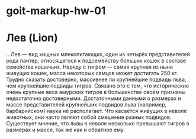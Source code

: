 # goit-markup-hw-01
# Лев (Lion)

...Лев — вид хищных млекопитающих, один из четырёх представителей рода пантер, относящегося к подсемейству больших кошек в составе семейства кошачьих. Наряду с тигром — самая крупная из ныне живущих кошек, масса некоторых самцов может достигать 250 кг. Трудно сказать достоверно, массивнее ли крупнейшие подвиды льва, чем крупнейшие подвиды тигров. Связано это с тем, что исторические очень крупные веса амурских тигров в большинстве своём признаны недостаточно достоверными. Достаточными данными о размерах и массе представителей крупнейших подвидов льва (например, барбарийском) наука не располагает. Что касается живущих в неволе животных, они часто являют собой смешение разных подвидов. Существует мнение, что львы в неволе несколько превышают тигров в размерах и массе, так же как и обратное ему.